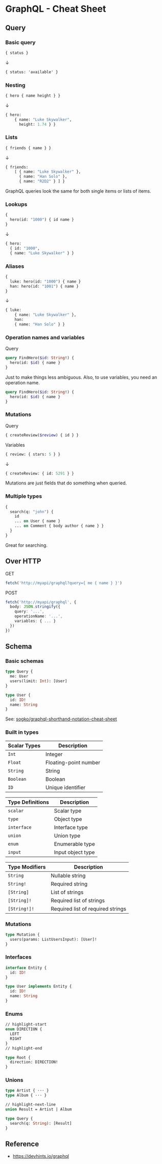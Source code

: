 # GraphQL - Cheat Sheet

<!-- 

TODO:
- complete it

 -->


## Query

### Basic query

```graphql
{ status }
```
↓
```graphql
{ status: 'available' }
```

### Nesting

```graphql
{ hero { name height } }
```
↓
```graphql
{ hero:
    { name: "Luke Skywalker",
      height: 1.74 } }
```

### Lists

```graphql
{ friends { name } }
```
↓
```graphql
{ friends:
    [ { name: "Luke Skywalker" },
      { name: "Han Solo" },
      { name: "R2D2" } ] }
```

GraphQL queries look the same for both single items or lists of items.

### Lookups

```graphql
{
  hero(id: "1000") { id name }
}
```
↓
```graphql
{ hero:
  { id: "1000",
  { name: "Luke Skywalker" } }
```

### Aliases

```graphql
{
  luke: hero(id: "1000") { name }
  han: hero(id: "1001") { name }
}
```
↓
```graphql
{ luke:
    { name: "Luke Skywalker" },
    han:
    { name: "Han Solo" } }
```

### Operation names and variables

Query

```graphql
query FindHero($id: String!) {
  hero(id: $id) { name }
}
```

Just to make things less ambiguous. Also, to use variables, you need an operation name.

```graphql
query FindHero($id: String!) {
  hero(id: $id) { name }
}
```

### Mutations

Query
```graphql
{ createReview($review) { id } }
```
Variables
```graphql
{ review: { stars: 5 } }
```
↓
```graphql
{ createReview: { id: 5291 } }
```

Mutations are just fields that do something when queried.

### Multiple types

```graphql
{
  search(q: "john") {
    id
    ... on User { name }
    ... on Comment { body author { name } }
  }
}
```

Great for searching.

## Over HTTP

GET

```ts
fetch('http://myapi/graphql?query={ me { name } }')
```

POST

```ts
fetch('http://myapi/graphql', {
  body: JSON.stringify({
    query: '...',
    operationName: '...',
    variables: { ... }
  })
})
```

## Schema

### Basic schemas

```graphql
type Query {
  me: User
  users(limit: Int): [User]
}

type User {
  id: ID!
  name: String
}
```

See: [sogko/graphql-shorthand-notation-cheat-sheet](https://raw.githubusercontent.com/sogko/graphql-shorthand-notation-cheat-sheet/master/graphql-shorthand-notation-cheat-sheet.png)

### Built in types

| Scalar Types      | Description           |
|-------------------|-----------------------|
| `Int`             | Integer               |
| `Float`           | Floating-point number |
| `String`          | String                |
| `Boolean`         | Boolean               |
| `ID`              | Unique identifier     |

| Type Definitions   | Description           |
|--------------------|-----------------------|
| `scalar`           | Scalar type           |
| `type`             | Object type           |
| `interface`        | Interface type        |
| `union`            | Union type            |
| `enum`             | Enumerable type       |
| `input`            | Input object type     |

| Type Modifiers    | Description                           |
|-------------------|---------------------------------------|
| `String`          | Nullable string                       |
| `String!`         | Required string                       |
| `[String]`        | List of strings                       |
| `[String]!`       | Required list of strings              |
| `[String!]!`      | Required list of required strings     |


### Mutations

```graphql
type Mutation {
  users(params: ListUsersInput): [User]!
}
```

### Interfaces

```graphql
interface Entity {
  id: ID!
}

type User implements Entity {
  id: ID!
  name: String
}
```

### Enums

```graphql
// highlight-start
enum DIRECTION {
  LEFT
  RIGHT
}
// highlight-end

type Root {
  direction: DIRECTION!
}
```

### Unions

```graphql
type Artist { ··· }
type Album { ··· }

// highlight-next-line
union Result = Artist | Album

type Query {
  search(q: String): [Result]
}
```

## Reference
- https://devhints.io/graphql

